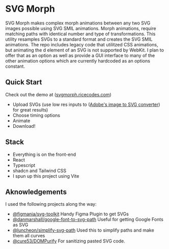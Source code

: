 # SVG Morph

SVG Morph makes complex morph animations between any two SVG images possible using SVG SMIL animations. Morph animations, require matching paths with identical number and type of transformations. This utility resamples SVGs to a standard format and creates the SVG SMIL animations. The repo includes legacy code that utilitzed CSS animations, but animating the d element of an SVG is not supported by WebKit. I plan to offer that as an option as well as provide a GUI interface to many of the other animation options which are currently hardcoded as an options constant.

## Quick Start
Check out the demo at ([svgmorph.ricecodes.com](https://svgmorph.ricecodes.com/))

- Upload SVGs (use low res inputs to ([Adobe's image to SVG converter](https://www.adobe.com/express/feature/image/convert/svg)) for great results)
- Choose timing options
- Animate
- Download!

## Stack
- Everything is on the front-end
- React
- Typescript
- shadcn and Tailwind CSS
- I spun up this project using Vite

## Aknowledgements
I used the following projects along the way:
- [@figmania/svg-toolkit](https://github.com/figmania/svg-toolkit) Handy Figma Plugin to get SVGs
- [@danmarshall/google-font-to-svg-path](https://github.com/danmarshall/google-font-to-svg-path) Useful for getting Google Fonts as SVG
- [@luncheon/simplify-svg-path](https://github.com/luncheon/simplify-svg-path) Used this to simplify paths and make them all curves
- [@cure53/DOMPurify](https://github.com/cure53/DOMPurify) For sanitizing pasted SVG code.
